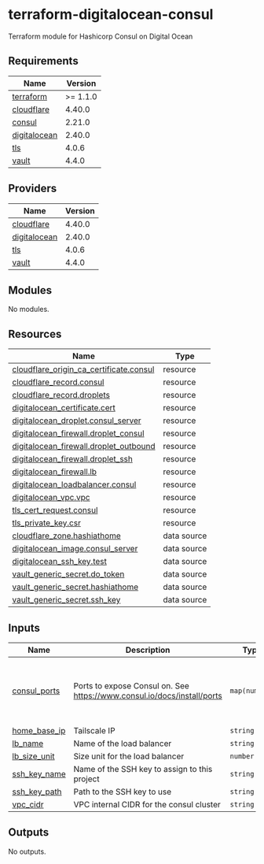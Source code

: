 # terraform-digitalocean-consul
Terraform module for Hashicorp Consul on Digital Ocean

<!-- BEGIN_TF_DOCS -->
## Requirements

| Name | Version |
|------|---------|
| <a name="requirement_terraform"></a> [terraform](#requirement\_terraform) | >= 1.1.0 |
| <a name="requirement_cloudflare"></a> [cloudflare](#requirement\_cloudflare) | 4.40.0 |
| <a name="requirement_consul"></a> [consul](#requirement\_consul) | 2.21.0 |
| <a name="requirement_digitalocean"></a> [digitalocean](#requirement\_digitalocean) | 2.40.0 |
| <a name="requirement_tls"></a> [tls](#requirement\_tls) | 4.0.6 |
| <a name="requirement_vault"></a> [vault](#requirement\_vault) | 4.4.0 |

## Providers

| Name | Version |
|------|---------|
| <a name="provider_cloudflare"></a> [cloudflare](#provider\_cloudflare) | 4.40.0 |
| <a name="provider_digitalocean"></a> [digitalocean](#provider\_digitalocean) | 2.40.0 |
| <a name="provider_tls"></a> [tls](#provider\_tls) | 4.0.6 |
| <a name="provider_vault"></a> [vault](#provider\_vault) | 4.4.0 |

## Modules

No modules.

## Resources

| Name | Type |
|------|------|
| [cloudflare_origin_ca_certificate.consul](https://registry.terraform.io/providers/cloudflare/cloudflare/4.40.0/docs/resources/origin_ca_certificate) | resource |
| [cloudflare_record.consul](https://registry.terraform.io/providers/cloudflare/cloudflare/4.40.0/docs/resources/record) | resource |
| [cloudflare_record.droplets](https://registry.terraform.io/providers/cloudflare/cloudflare/4.40.0/docs/resources/record) | resource |
| [digitalocean_certificate.cert](https://registry.terraform.io/providers/digitalocean/digitalocean/2.40.0/docs/resources/certificate) | resource |
| [digitalocean_droplet.consul_server](https://registry.terraform.io/providers/digitalocean/digitalocean/2.40.0/docs/resources/droplet) | resource |
| [digitalocean_firewall.droplet_consul](https://registry.terraform.io/providers/digitalocean/digitalocean/2.40.0/docs/resources/firewall) | resource |
| [digitalocean_firewall.droplet_outbound](https://registry.terraform.io/providers/digitalocean/digitalocean/2.40.0/docs/resources/firewall) | resource |
| [digitalocean_firewall.droplet_ssh](https://registry.terraform.io/providers/digitalocean/digitalocean/2.40.0/docs/resources/firewall) | resource |
| [digitalocean_firewall.lb](https://registry.terraform.io/providers/digitalocean/digitalocean/2.40.0/docs/resources/firewall) | resource |
| [digitalocean_loadbalancer.consul](https://registry.terraform.io/providers/digitalocean/digitalocean/2.40.0/docs/resources/loadbalancer) | resource |
| [digitalocean_vpc.vpc](https://registry.terraform.io/providers/digitalocean/digitalocean/2.40.0/docs/resources/vpc) | resource |
| [tls_cert_request.consul](https://registry.terraform.io/providers/hashicorp/tls/4.0.6/docs/resources/cert_request) | resource |
| [tls_private_key.csr](https://registry.terraform.io/providers/hashicorp/tls/4.0.6/docs/resources/private_key) | resource |
| [cloudflare_zone.hashiathome](https://registry.terraform.io/providers/cloudflare/cloudflare/4.40.0/docs/data-sources/zone) | data source |
| [digitalocean_image.consul_server](https://registry.terraform.io/providers/digitalocean/digitalocean/2.40.0/docs/data-sources/image) | data source |
| [digitalocean_ssh_key.test](https://registry.terraform.io/providers/digitalocean/digitalocean/2.40.0/docs/data-sources/ssh_key) | data source |
| [vault_generic_secret.do_token](https://registry.terraform.io/providers/hashicorp/vault/4.4.0/docs/data-sources/generic_secret) | data source |
| [vault_generic_secret.hashiathome](https://registry.terraform.io/providers/hashicorp/vault/4.4.0/docs/data-sources/generic_secret) | data source |
| [vault_generic_secret.ssh_key](https://registry.terraform.io/providers/hashicorp/vault/4.4.0/docs/data-sources/generic_secret) | data source |

## Inputs

| Name | Description | Type | Default | Required |
|------|-------------|------|---------|:--------:|
| <a name="input_consul_ports"></a> [consul\_ports](#input\_consul\_ports) | Ports to expose Consul on. See https://www.consul.io/docs/install/ports | `map(number)` | <pre>{<br>  "dns": 8600,<br>  "http": 8500,<br>  "serf-lan": 8301,<br>  "server": 8300<br>}</pre> | no |
| <a name="input_home_base_ip"></a> [home\_base\_ip](#input\_home\_base\_ip) | Tailscale IP | `string` | n/a | yes |
| <a name="input_lb_name"></a> [lb\_name](#input\_lb\_name) | Name of the load balancer | `string` | `"consul-lb"` | no |
| <a name="input_lb_size_unit"></a> [lb\_size\_unit](#input\_lb\_size\_unit) | Size unit for the load balancer | `number` | `1` | no |
| <a name="input_ssh_key_name"></a> [ssh\_key\_name](#input\_ssh\_key\_name) | Name of the SSH key to assign to this project | `string` | `"consul-key"` | no |
| <a name="input_ssh_key_path"></a> [ssh\_key\_path](#input\_ssh\_key\_path) | Path to the SSH key to use | `string` | `"~/.ssh/dokey.pub"` | no |
| <a name="input_vpc_cidr"></a> [vpc\_cidr](#input\_vpc\_cidr) | VPC internal CIDR for the consul cluster | `string` | `"10.10.20.0/24"` | no |

## Outputs

No outputs.
<!-- END_TF_DOCS -->